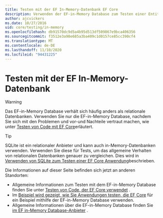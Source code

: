 ```yaml
---
title: Testen mit der EF In-Memory-Datenbank EF Core
description: Verwenden der EF-in-Memory Database zum Testen einer Entity Framework Core-Anwendung
author: ajcvickers
ms.date: 10/27/2016
uid: core/testing/in-memory
ms.openlocfilehash: db91570dc9d5a4b95d513df509867e9bca406356
ms.sourcegitcommit: f3512e3a98e685a3ba409c1d0157ce85cc390cf4
ms.translationtype: MT
ms.contentlocale: de-DE
ms.lasthandoff: 11/10/2020
ms.locfileid: "94431225"
---
```

# <a name="testing-with-the-ef-in-memory-database"></a>Testen mit der EF In-Memory-Datenbank

> [!WARNING]
> Das EF-in-Memory Database verhält sich häufig anders als relationale Datenbanken.
> Verwenden Sie nur die EF-in-Memory Database, nachdem Sie sich mit den Problemen und vor-und Nachteile vertraut machen, wie unter [Testen von Code mit EF Core](xref:core/testing/index)erläutert.  

> [!TIP]
> SQLite ist ein relationaler Anbieter und kann auch in-Memory-Datenbanken verwenden.
> Verwenden Sie diese für Tests, um das allgemeine Verhalten von relationalen Datenbanken genauer zu vergleichen.
> Dies wird in [Verwenden von SQLite zum Testen einer EF Core Anwendung](xref:core/testing/sqlite)beschrieben.

Die Informationen auf dieser Seite befinden sich jetzt an anderen Standorten:

* Allgemeine Informationen zum Testen mit dem EF-in-Memory Database finden Sie unter [Testen von Code, der EF Core verwendet](xref:core/testing/index) .
* Im [Beispiel wird gezeigt, wie Sie Anwendungen testen, die EF Core](xref:core/testing/testing-sample) für ein Beispiel mithilfe der EF-in-Memory Database verwenden.
* Allgemeine Informationen über die EF-in-Memory Database finden Sie [im EF in-Memory Database-Anbieter](xref:core/providers/in-memory/index) .
